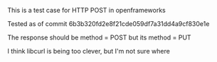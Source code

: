 This is a test case for HTTP POST in openframeworks

Tested as of commit 6b3b320fd2e8f21cde059df7a31dd4a9cf830e1e

The response should be method = POST but its method = PUT

I think libcurl is being too clever, but I'm not sure where
